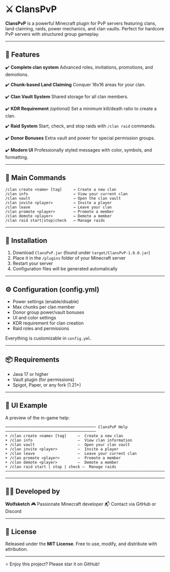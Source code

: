 # ⚔️ ClansPvP

**ClansPvP** is a powerful Minecraft plugin for PvP servers featuring clans, land claiming, raids, power mechanics, and clan vaults. Perfect for hardcore PvP servers with structured group gameplay.

---

## 🚀 Features

✔️ **Complete clan system**
Advanced roles, invitations, promotions, and demotions.

✔️ **Chunk-based Land Claiming**
Conquer 16x16 areas for your clan.

✔️ **Clan Vault System**
Shared storage for all clan members.

✔️ **KDR Requirement** *(optional)*
Set a minimum kill/death ratio to create a clan.

✔️ **Raid System**
Start, check, and stop raids with `/clan raid` commands.

✔️ **Donor Bonuses**
Extra vault and power for special permission groups.

✔️ **Modern UI**
Professionally styled messages with color, symbols, and formatting.

---

## 💬 Main Commands

```
/clan create <name> [tag]     → Create a new clan
/clan info                    → View your current clan
/clan vault                   → Open the clan vault
/clan invite <player>         → Invite a player
/clan leave                   → Leave your clan
/clan promote <player>        → Promote a member
/clan demote <player>         → Demote a member
/clan raid start|stop|check   → Manage raids
```

---

## 🔧 Installation

1. Download `ClansPvP.jar` (found under `target/ClansPvP-1.0.0.jar`)
2. Place it in the `/plugins` folder of your Minecraft server
3. Restart your server
4. Configuration files will be generated automatically

---

## ⚙️ Configuration (config.yml)

* Power settings (enable/disable)
* Max chunks per clan member
* Donor group power/vault bonuses
* UI and color settings
* KDR requirement for clan creation
* Raid roles and permissions

Everything is customizable in `config.yml`.

---

## 📦 Requirements

* Java 17 or higher
* Vault plugin (for permissions)
* Spigot, Paper, or any fork (1.21+)

---

## 📸 UI Example

A preview of the in-game help:

```
──────────────────────────────────────── ClansPvP Help ────────────────────────────────────────
➤ /clan create <name> [tag]     –  Create a new clan
➤ /clan info                    –  View clan information
➤ /clan vault                   –  Open your clan vault
➤ /clan invite <player>         –  Invite a player
➤ /clan leave                   –  Leave your current clan
➤ /clan promote <player>        –  Promote a member
➤ /clan demote <player>         –  Demote a member
➤ /clan raid start | stop | check –  Manage raids
──────────────────────────────────────────────────────────────────────────────────────────────
```

---

## 👨‍💻 Developed by

**Wolfsketch**
🎮 Passionate Minecraft developer
📬 Contact via GitHub or Discord

---

## 📄 License

Released under the **MIT License**. Free to use, modify, and distribute with attribution.

---

⭐ Enjoy this project? Please star it on GitHub!
